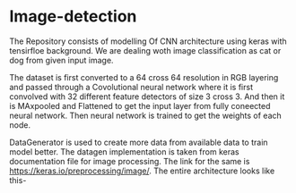 # Image-detection

The Repository consists of modelling Of CNN architecture 
using keras with tensirfloe background.
We are dealing woth image classification as cat or dog from given input image.

The dataset is first converted to a 64 cross 64 resolution in RGB layering and passed through a Covolutional neural network where it is first convolved with 32 different feature detectors of size 3 cross 3.
And then it is MAxpooled and Flattened to get the input layer from fully coneected neural network.
Then neural network is trained to get the weights of each node.

DataGenerator is used to create more data from available data to train model better. The datagen implementation is taken from keras documentation file for image processing.
The link for the same is https://keras.io/preprocessing/image/.
The entire architecture looks like this-


